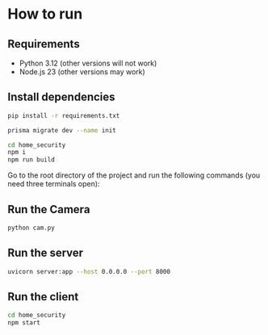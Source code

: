 # How to run

## Requirements

- Python 3.12 (other versions will not work)
- Node.js 23 (other versions may work)

## Install dependencies

```bash
pip install -r requirements.txt
```

```bash
prisma migrate dev --name init
```

```bash
cd home_security
npm i
npm run build
```

Go to the root directory of the project and run the following commands (you need three terminals open):

## Run the Camera

```bash
python cam.py
```

## Run the server

```bash
uvicorn server:app --host 0.0.0.0 --port 8000
```

## Run the client

```bash
cd home_security
npm start
```
